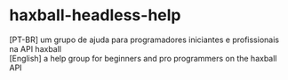 # haxball-headless-help
[PT-BR] um grupo de ajuda para programadores iniciantes e profissionais na API haxball <br>
[English] a help group for beginners and pro programmers on the haxball API
